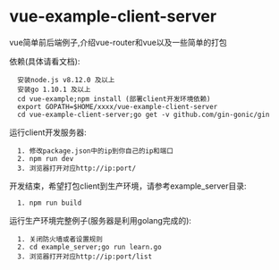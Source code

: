 # vue-example-client-server

vue简单前后端例子,介绍vue-router和vue以及一些简单的打包

依赖(具体请看文档): 

      安装node.js v8.12.0 及以上
      安装go 1.10.1 及以上
      cd vue-example;npm install (部署client开发环境依赖)
      export GOPATH=$HOME/xxxx/vue-example-client-server
      cd vue-example-client-server;go get -v github.com/gin-gonic/gin

运行client开发服务器:

      1. 修改package.json中的ip到你自己的ip和端口
      2. npm run dev
      3. 浏览器打开对应http://ip:port/
      
开发结束，希望打包client到生产环境，请参考example_server目录:

      1. npm run build

运行生产环境完整例子(服务器是利用golang完成的):

      1. 关闭防火墙或者设置规则
      2. cd example_server;go run learn.go
      3. 浏览器打开对应http://ip:port/list
